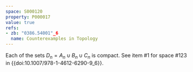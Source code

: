 ```yaml
---
space: S000120
property: P000017
value: true
refs:
- zb: "0386.54001"_6
  name: Counterexamples in Topology
---
```


Each of the sets $D_n=A_n\cup B_n\cup C_n$ is compact.
See item #1 for space #123 in {{doi:10.1007/978-1-4612-6290-9_6}}.
